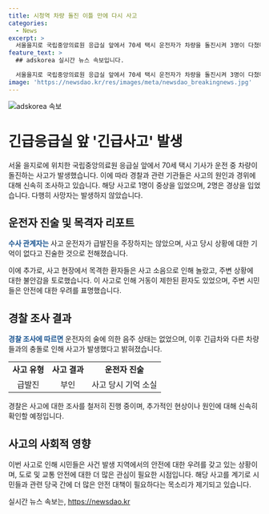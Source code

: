 ```yaml
---
title: 시청역 차량 돌진 이틀 만에 다시 사고
categories:
  - News
excerpt: >
  서울을지로 국립중앙의료원 응급실 앞에서 70세 택시 운전자가 차량을 돌진시켜 3명이 다쳤다. 이 사고는 시청역 역주행 교통사고 현장에서 3㎞ 떨어진 곳에서 발생한 두 번째 사고로, 시민들은 놀란 가슴을 쓸어냈다. 운전자는 음주 측정 결과 마신 상태가 아니었으며, 급발진을 주장하지는 않았다. 사고를 목격한 시민들은 불안감을 토로했고, 의료원 내 환자들도 안전에 대한 우려를 표명했다.
feature_text: >
  ## adskorea 실시간 뉴스 속보입니다.

  서울을지로 국립중앙의료원 응급실 앞에서 70세 택시 운전자가 차량을 돌진시켜 3명이 다쳤다. 이 사고는 시청역 역주행 교통사고 현장에서 3㎞ 떨어진 곳에서 발생한 두 번째 사고로, 시민들은 놀란 가슴을 쓸어냈다. 운전자는 음주 측정 결과 마신 상태가 아니었으며, 급발진을 주장하지는 않았다. 사고를 목격한 시민들은 불안감을 토로했고, 의료원 내 환자들도 안전에 대한 우려를 표명했다.
image: 'https://newsdao.kr/res/images/meta/newsdao_breakingnews.jpg'
---
```


<p><img src="https://newsdao.kr/res/images/meta/newsdao_breakingnews.jpg" alt="adskorea 속보" /></p>

<h1>긴급응급실 앞 '긴급사고' 발생</h1>

<p data-ke-size="size16">서울 을지로에 위치한 국립중앙의료원 응급실 앞에서 70세 택시 기사가 운전 중 차량이 돌진하는 사고가 발생했습니다. 이에 따라 경찰과 관련 기관들은 사고의 원인과 경위에 대해 신속히 조사하고 있습니다. 해당 사고로 1명이 중상을 입었으며, 2명은 경상을 입었습니다. 다행히 사망자는 발생하지 않았습니다.</p>

<h2 data-ke-style="text-align: left;" data-ke-size="size26">운전자 진술 및 목격자 리포트</h2>

<p data-ke-size="size16"><b><span style="color: #1a5490;">수사 관계자는</span></b> 사고 운전자가 급발진을 주장하지는 않았으며, 사고 당시 상황에 대한 기억이 없다고 진술한 것으로 전해졌습니다. </p>

<p data-ke-size="size16">이에 추가로, 사고 현장에서 목격한 환자들은 사고 소음으로 인해 놀랐고, 주변 상황에 대한 불안감을 토로했습니다. 이 사고로 인해 거동이 제한된 환자도 있었으며, 주변 시민들은 안전에 대한 우려를 표명했습니다.</p>

<h2 data-ke-style="text-align: left;" data-ke-size="size26">경찰 조사 결과</h2>

<p data-ke-size="size16"><b><span style="color: #1a5490;">경찰 조사에 따르면</span></b> 운전자의 술에 의한 음주 상태는 없었으며, 이후 긴급차와 다른 차량들과의 충돌로 인해 사고가 발생했다고 밝혀졌습니다.</p>

<table>
    <tbody>
        <tr>
            <td style="text-align: center; height: 17px;"><b>사고 유형</b></td>
            <td style="text-align: center; height: 17px;"><b>사고 결과</b></td>
            <td style="text-align: center; height: 17px;"><b>운전자 진술</b></td>
        </tr>
        <tr>
            <td style="text-align: center; height: 17px;">급발진</td>
            <td style="text-align: center; height: 17px;">부인</td>
            <td style="text-align: center; height: 17px;">사고 당시 기억 소실</td>
        </tr>
    </tbody>
</table>

<p data-ke-size="size16">경찰은 사고에 대한 조사를 철저히 진행 중이며, 추가적인 현상이나 원인에 대해 신속히 확인할 예정입니다.</p>

<h2 data-ke-style="text-align: left;" data-ke-size="size26">사고의 사회적 영향</h2>

<p data-ke-size="size16">이번 사고로 인해 시민들은 사건 발생 지역에서의 안전에 대한 우려를 갖고 있는 상황이며, 도로 및 교통 안전에 대한 더 많은 관심이 필요한 시점입니다. 해당 사고를 계기로 시민들과 관련 당국 간에 더 많은 안전 대책이 필요하다는 목소리가 제기되고 있습니다.</p>
실시간 뉴스 속보는, <a href="https://newsdao.kr" rel="dofollow">https://newsdao.kr</a>


